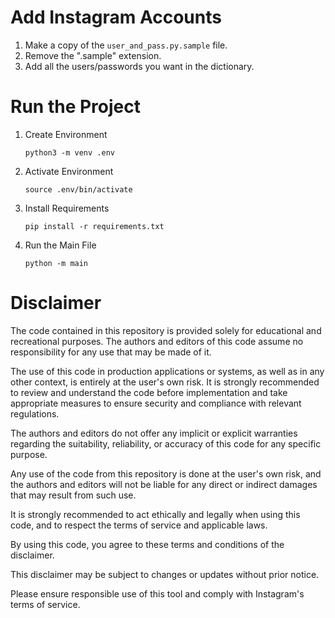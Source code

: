 # Add Instagram Accounts

1. Make a copy of the `user_and_pass.py.sample` file.
2. Remove the ".sample" extension.
3. Add all the users/passwords you want in the dictionary.

# Run the Project

1. Create Environment

   ```
   python3 -m venv .env
   ```

2. Activate Environment

   ```
   source .env/bin/activate
   ```

3. Install Requirements

   ```
   pip install -r requirements.txt
   ```

4. Run the Main File

   ```
   python -m main
   ```
# Disclaimer

The code contained in this repository is provided solely for educational and recreational purposes. The authors and editors of this code assume no responsibility for any use that may be made of it.

The use of this code in production applications or systems, as well as in any other context, is entirely at the user's own risk. It is strongly recommended to review and understand the code before implementation and take appropriate measures to ensure security and compliance with relevant regulations.

The authors and editors do not offer any implicit or explicit warranties regarding the suitability, reliability, or accuracy of this code for any specific purpose.

Any use of the code from this repository is done at the user's own risk, and the authors and editors will not be liable for any direct or indirect damages that may result from such use.

It is strongly recommended to act ethically and legally when using this code, and to respect the terms of service and applicable laws.

By using this code, you agree to these terms and conditions of the disclaimer.

This disclaimer may be subject to changes or updates without prior notice.


Please ensure responsible use of this tool and comply with Instagram's terms of service.



